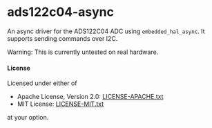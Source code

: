 # ads122c04-async

An async driver for the ADS122C04 ADC using `embedded_hal_async`. It supports sending commands over I2C.

Warning: This is currently untested on real hardware.

#### License
Licensed under either of
* Apache License, Version 2.0: [LICENSE-APACHE.txt](LICENSE-APACHE.txt)
* MIT License: [LICENSE-MIT.txt](LICENSE-MIT.txt)

at your option.

